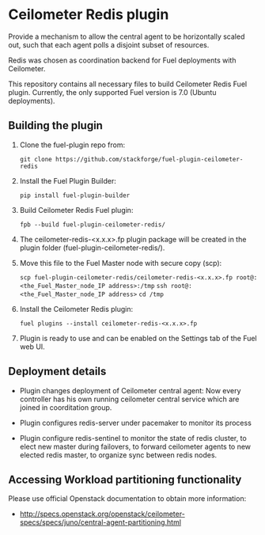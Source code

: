 Ceilometer Redis plugin
=======================

Provide a mechanism to allow the central agent to be horizontally scaled out,
such that each agent polls a disjoint subset of resources.

Redis was chosen as coordination backend for Fuel deployments with Ceilometer.

This repository contains all necessary files to build Ceilometer Redis Fuel plugin.
Currently, the only supported Fuel version is 7.0 (Ubuntu deployments).

Building the plugin
-------------------

1. Clone the fuel-plugin repo from:

    ``git clone https://github.com/stackforge/fuel-plugin-ceilometer-redis``

2. Install the Fuel Plugin Builder:

    ``pip install fuel-plugin-builder``

3. Build Ceilometer Redis Fuel plugin:

   ``fpb --build fuel-plugin-ceilometer-redis/``

4. The ceilometer-redis-<x.x.x>.fp plugin package will be created in the plugin folder
   (fuel-plugin-ceilometer-redis/).

5. Move this file to the Fuel Master node with secure copy (scp):

   ``scp fuel-plugin-ceilometer-redis/ceilometer-redis-<x.x.x>.fp root@:<the_Fuel_Master_node_IP address>:/tmp``
   ``ssh root@:<the_Fuel_Master_node_IP address>``
   ``cd /tmp``

6. Install the Ceilometer Redis plugin:

   ``fuel plugins --install ceilometer-redis-<x.x.x>.fp``

7. Plugin is ready to use and can be enabled on the Settings tab of the Fuel web UI.


Deployment details
------------------

* Plugin changes deployment of Ceilometer central agent:
  Now every controller has his own running ceilometer central service
  which are joined in coorditation group.

* Plugin configures redis-server under pacemaker to monitor its process

* Plugin configure redis-sentinel to monitor the state of redis cluster,
  to elect new master during failovers, to forward ceilometer agents
  to new elected redis master, to organize sync between redis nodes.


Accessing Workload partitioning functionality
---------------------------------------------

Please use official Openstack documentation to obtain more information:
- http://specs.openstack.org/openstack/ceilometer-specs/specs/juno/central-agent-partitioning.html
